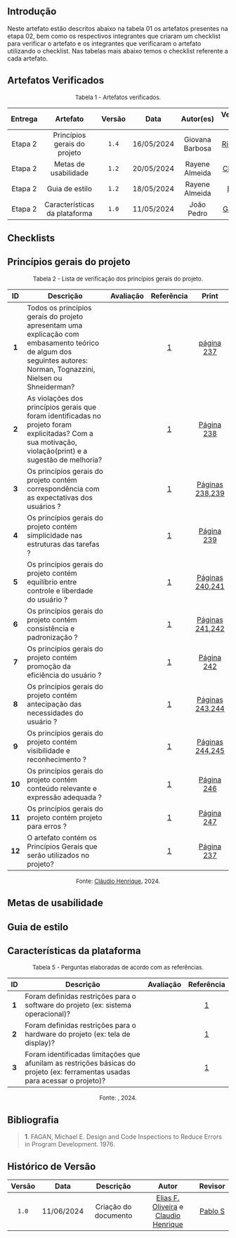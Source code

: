 ## Introdução
Neste artefato estão descritos abaixo na tabela 01 os artefatos presentes na etapa 02, bem como os respectivos integrantes que criaram um checklist para verificar o artefato e os integrantes que verificaram o artefato utilizando o checklist. Nas tabelas mais abaixo temos o checklist referente a cada artefato.

## Artefatos Verificados

<font size="2"><p style="text-align: center">Tabela 1 - Artefatos verificados.</p></font>

|Entrega|Artefato|Versão|Data|Autor(es)|Verificado por|
|:---:|:--:|:----:|:----:|:----:|:----:|
|Etapa 2| Princípios gerais do projeto | `1.4`|16/05/2024| Giovana Barbosa | [Ricardo A.][RicardoGH] |
|Etapa 2| Metas de usabilidade | `1.2`|20/05/2024| Rayene Almeida |[Claudio H][ClaudioGH] |
|Etapa 2| Guia de estilo | `1.2`|18/05/2024| Rayene Almeida |[Elias F.][EliasGH]  |
|Etapa 2| Características da plataforma | `1.0`|11/05/2024| João Pedro |  [Gabriel B.][GabrielBGH] |

## Checklists

## Princípios gerais do projeto

<font size="2"><p style="text-align: center">Tabela 2 - Lista de verificação dos princípios gerais do projeto.</p></font>

<center>

| ID | Descrição | Avaliação | Referência | Print |
|:--:| --------- | :-------: | :--------: | :---: |
| **1** | Todos os princípios gerais do projeto apresentam uma explicação com embasamento teórico de algum dos seguintes autores: Norman, Tognazzini, Nielsen ou Shneiderman? |  | <a href="#ref1">1</a> | [página 237](../../../../../assets/prints_verificacao/claudio/pag237principios.png) |
| **2** | As violações dos princípios gerais que foram identificadas no projeto foram explicitadas? Com a sua motivação, violação(print) e a sugestão de melhoria? |  | <a href="#ref1">1</a> | [Página 238](../../../../../assets/prints_verificacao/claudio/pag238principios.png) |
| **3** | Os princípios gerais do projeto contém correspondência com as expectativas dos usuários ? |  | <a href="#ref1">1</a> | [Páginas 238,239](../../../../../assets/prints_verificacao/claudio/pag238-239expectativa.png) |
| **4** | Os princípios gerais do projeto contém simplicidade nas estruturas das tarefas ? |  | <a href="#ref1">1</a> | [Página 239](../../../../../assets/prints_verificacao/claudio/pag239simplicidade.png) |
| **5** | Os princípios gerais do projeto contém equilíbrio entre controle e liberdade do usuário ? |  | <a href="#ref1">1</a> | [Páginas 240,241](../../../../../assets/prints_verificacao/claudio/pag240-241controle.png) |
| **6** | Os princípios gerais do projeto contém consistência e padronização ? |  | <a href="#ref1">1</a> | [Páginas 241,242](../../../../../assets/prints_verificacao/claudio/pag241-242consistencia.png) |
| **7** | Os princípios gerais do projeto contém promoção da eficiência do usuário ? |  | <a href="#ref1">1</a> | [Página 242](../../../../../assets/prints_verificacao/claudio/pag242eficiencia.png) |
| **8** | Os princípios gerais do projeto contém antecipação das necessidades do usuário ? |  | <a href="#ref1">1</a> | [Páginas 243,244](../../../../../assets/prints_verificacao/claudio/pag243-244antecipacao.png) |
| **9** | Os princípios gerais do projeto contém visibilidade e reconhecimento ? |  | <a href="#ref1">1</a> | [Páginas 244,245](../../../../../assets/prints_verificacao/claudio/pag244-245visibilidade.png) |
| **10** | Os princípios gerais do projeto contém conteúdo relevante e expressão adequada ?	 |  | <a href="#ref1">1</a> | [Página 246](../../../../../assets/prints_verificacao/claudio/pag246conteudo.png) |
| **11** | Os princípios gerais do projeto contém projeto para erros ? |  | <a href="#ref1">1</a> | [Página 247](../../../../../assets/prints_verificacao/claudio/pag247erros.png) |
| **12** | O artefato contém os Princípios Gerais que serão utilizados no projeto? |  | <a href="#ref1">1</a> | [Página 237](../../../../../assets/prints_verificacao/claudio/pag237uso.png) |

</center>

<font size="2"><p style="text-align: center">Fonte: [Cláudio Henrique][ClaudioGH], 2024.</p></font>

## Metas de usabilidade

## Guia de estilo

## Características da plataforma

<font size="2"><p style="text-align: center">Tabela 5 - Perguntas elaboradas de acordo com as referências.</p></font>

<center>

| ID | Descrição | Avaliação | Referência|
|:--:| --------- | :-------: | :-------: |
| **1** | Foram definidas restrições para o software do projeto (ex: sistema operacional)? |  | <a href="#ref1">1</a> | [pg 145](../../../assets/prints_verificacao/gabrielf/Caracteristicas%20da%20plataforama%20ref%20-%201%20e%202.jpeg) |
| **2** | Foram definidas restrições para o hardware do projeto (ex: tela de display)? |  | <a href="#ref1">1</a> | [pg 147](../../../assets/prints_verificacao/gabrielf/Caracteristicas%20da%20plataforama%20ref%20-%202%20e.g%20(pg%20147).jpeg) |
| **3** | Foram identificadas limitações que afunilam as restrições básicas do projeto (ex: ferramentas usadas para acessar o projeto)? |  | <a href="#ref1">1</a> | [pg 146](../../../assets/prints_verificacao/gabrielf/Caracteristicas%20da%20plataforama%20ref%20-%203.jpeg) |

</center>

<font size="2"><p style="text-align: center">Fonte: [](https://github.com/), 2024.</p></font>

## Bibliografia

> <a id="ref1">1</a>. FAGAN, Michael E. Design and Code Inspections to Reduce Errors in Program Development. 1976.


## Histórico de Versão

| Versão | Data | Descrição | Autor | Revisor
|:-:|:-:|:-:|:-:|:-:|
|`1.0`| 11/06/2024 | Criação do documento| [Elias F. Oliveira][EliasGH] e [Claudio Henrique][ClaudioGH]  | [Pablo S][PabloGH] |

[ClaudioGH]: https://github.com/claudiohsc
[EliasGH]: https://github.com/EliasOliver21
[GabrielBGH]: https://github.com/Bertolazi
[GabrielFGH]: https://github.com/MMcLovin
[PabloGH]: https://github.com/pabloheika
[RicardoGH]: https://www.github.com/avmricardo